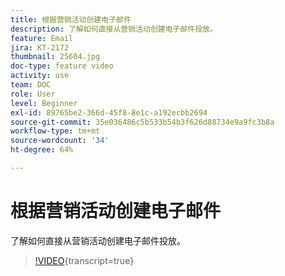 ```yaml
---
title: 根据营销活动创建电子邮件
description: 了解如何直接从营销活动创建电子邮件投放。
feature: Email
jira: KT-2172
thumbnail: 25604.jpg
doc-type: feature video
activity: use
team: DOC
role: User
level: Beginner
exl-id: 89765be2-366d-45f8-8e1c-a192ecbb2694
source-git-commit: 35e036486c5b533b54b3f626d88734e9a9fc3b8a
workflow-type: tm+mt
source-wordcount: '34'
ht-degree: 64%

---
```


# 根据营销活动创建电子邮件

了解如何直接从营销活动创建电子邮件投放。

>[!VIDEO](https://video.tv.adobe.com/v/25604?quality=12&learn=on){transcript=true}

